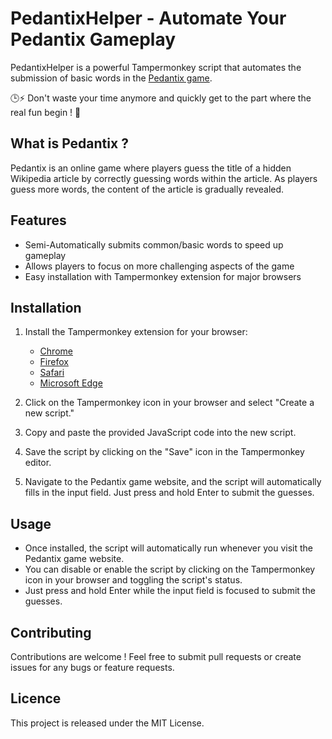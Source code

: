 # PedantixHelper - Automate Your Pedantix Gameplay

PedantixHelper is a powerful Tampermonkey script that automates the submission of basic words in the [Pedantix game](https://cemantix.certitudes.org/pedantix). 

🕒⚡ Don't waste your time anymore and quickly get to the part where the real fun begin ! 🚀

## What is Pedantix ?

Pedantix is an online game where players guess the title of a hidden Wikipedia article by correctly guessing words within the article. As players guess more words, the content of the article is gradually revealed.

## Features

* Semi-Automatically submits common/basic words to speed up gameplay
* Allows players to focus on more challenging aspects of the game
* Easy installation with Tampermonkey extension for major browsers

## Installation

1. Install the Tampermonkey extension for your browser:
    * [Chrome](https://chrome.google.com/webstore/detail/tampermonkey/dhdgffkkebhmkfjojejmpbldmpobfkfo)
    * [Firefox](https://addons.mozilla.org/en-US/firefox/addon/tampermonkey/)
    * [Safari](https://apps.apple.com/us/app/tampermonkey/id1482490089)
    * [Microsoft Edge](https://microsoftedge.microsoft.com/addons/detail/tampermonkey/iikmkjmpaadaobahmlepeloendndfphd)

1. Click on the Tampermonkey icon in your browser and select "Create a new script."

1. Copy and paste the provided JavaScript code into the new script.

1. Save the script by clicking on the "Save" icon in the Tampermonkey editor.

1. Navigate to the Pedantix game website, and the script will automatically fills in the input field. Just press and hold Enter to submit the guesses.

## Usage

* Once installed, the script will automatically run whenever you visit the Pedantix game website.
* You can disable or enable the script by clicking on the Tampermonkey icon in your browser and toggling the script's status.
* Just press and hold Enter while the input field is focused to submit the guesses.

## Contributing

Contributions are welcome ! Feel free to submit pull requests or create issues for any bugs or feature requests.

## Licence 

This project is released under the MIT License.